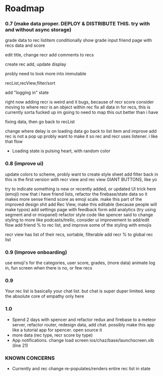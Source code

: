 # Roadmap



### 0.7 (make data proper. DEPLOY & DISTRIBUTE THIS. try with and without async storage)
grade data to rec listitem
conditionally show grade input
friend page with recs data and score

edit title, change recr
add comments to recs


create rec add, update display

probly need to look more into immutable

recList,recView,filter/sort

add "logging in" state

right now adding recr is weird and it bugs, because of recr score
consider moving to where recr is an object within rec
fix all data in for recs, this is currently sorta fucked up
  im going to need to map this out better than i have

fixing data, then go back to recList

change where delay is on loading data
go back to list item and improve
add rec is not a pop up
probly want to make it so rec and recr uses listener. i like that flow


 - Loading state is pulsing heart, with random color

### 0.8 (improve ui)
update colors to scheme, probly want to create style sheet
add filter back in
this is the first version with recr view and rec view
GIANT BUTTONS, like yo

try to indicate something is new or recently added, or updated UI trick here (emoji)
now that i have friend lists, refactor the firebase/state data so it makes more sense
friend score as emoji scale. make this part of the improved design shit
add Rec View, make this editable (because people will make typos)
add settings page with feedback form
add analytics (try using segment and or mixpanel)
refactor style code like spencer said to
change styling to more like podcasts/trello, consider ui improvement to add/edit flow
  add friend % to rec list,  and improve some of the styling with emojis

recr view has list of their recs, sortable, filterable
add recr % to global rec list


### 0.9 (Improve onboarding)
use emoji's for the categories, user score, grades, (more data)
animate log in, fun screen when there is no, or few recs

### 0.9
Your rec list is basically your chat list. but chat is super duper limited.
  keep the absolute core of empathy only here


### 1.0
 - Spend 2 days with spencer and refactor redux and firebase to a meteor server, refactor router, redesign data, add chat. possibly make this app like a tutorial app for spencer. open source it
 - more data (rec type, recr score by type)
 - App notifications.
change load screen
 ios/chaz/base/launchscreen.xib (line 21)


### KNOWN CONCERNS
 - Currently and rec change re-populates/renders entire rec list in state
